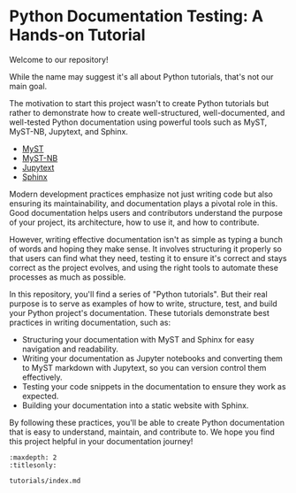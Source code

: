 # Python Documentation Testing: A Hands-on Tutorial

Welcome to our repository!

While the name may suggest it's all about Python tutorials, that's not our main goal. 

The motivation to start this project wasn't to create Python tutorials but rather to demonstrate how to create well-structured, well-documented, and well-tested Python documentation using powerful tools such as MyST, MyST-NB, Jupytext, and Sphinx.

- [MyST](https://myst-parser.readthedocs.io/en/latest/)
- [MyST-NB](https://myst-nb.readthedocs.io/en/latest/)
- [Jupytext](https://jupytext.readthedocs.io/en/latest/)
- [Sphinx](https://www.sphinx-doc.org/en/master/)


Modern development practices emphasize not just writing code but also ensuring its maintainability, and documentation plays a pivotal role in this. Good documentation helps users and contributors understand the purpose of your project, its architecture, how to use it, and how to contribute.

However, writing effective documentation isn't as simple as typing a bunch of words and hoping they make sense. It involves structuring it properly so that users can find what they need, testing it to ensure it's correct and stays correct as the project evolves, and using the right tools to automate these processes as much as possible.

In this repository, you'll find a series of "Python tutorials". But their real purpose is to serve as examples of how to write, structure, test, and build your Python project's documentation. These tutorials demonstrate best practices in writing documentation, such as:

-   Structuring your documentation with MyST and Sphinx for easy navigation and readability.
-   Writing your documentation as Jupyter notebooks and converting them to MyST markdown with Jupytext, so you can version control them effectively.
-   Testing your code snippets in the documentation to ensure they work as expected.
-   Building your documentation into a static website with Sphinx.

By following these practices, you'll be able to create Python documentation that is easy to understand, maintain, and contribute to. We hope you find this project helpful in your documentation journey!



```{toctree}
:maxdepth: 2
:titlesonly:

tutorials/index.md
```


